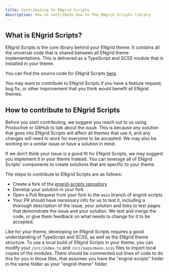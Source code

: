 ```yaml
---
title: Contributing to ENgrid Scripts
description: How to contribute how to the ENgrid Scripts library
---
```


## What is ENgrid Scripts?

ENgrid Scripts is the core library behind your ENgrid theme. It contains all the universal code that is shared between all ENgrid theme implementations. This is delivered as a TypeScript and SCSS module that is installed in your theme. 

You can find the source code for ENgrid Scripts [here](https://github.com/4site-interactive-studios/engrid-scripts).

You may want to contribute to ENgrid Scripts if you have a feature request, bug fix, or other improvement that you think would benefit all ENgrid themes.

## How to contribute to ENgrid Scripts

Before you start contributing, we suggest you reach out to us using Productive or GitHub to talk about the issue. This is because any solution that goes into ENgrid Scripts will affect all themes that use it, and any changes will need to work for everyone to be accepted. We may also be working on a similar issue or have a solution in mind.

If we don't think your issue is a good fit for ENgrid Scripts, we may suggest you implement it in your theme instead. You can leverage all of ENgrid Scripts' components to create solutions that are specific to your theme.

The steps to contribute to ENgrid Scripts are as follows:

- Create a fork of the [engrid-scripts repository](https://github.com/4site-interactive-studios/engrid-scripts)
- Develop your solution in your fork
- Open a Pull Request from your fork to the `main` branch of engrid-scripts
- Your PR should have necessary info for us to test it, including a thorough description of the issue, your solution and links to test pages that demonstrate the issue and your solution.
We test and merge the code, or give them feedback on what needs to change for it to be accepted.

Like for your theme, developing on ENgrid Scripts requires a good understanding of TypeScript and SCSS, as well as the ENgrid theme structure. To use a local build of ENgrid Scripts in your theme, you can modify your `/src/index.ts` and `/src/sass/main.scss` files to import local copies of the modules. There should be commented out lines of code to do this for you in those files, that assumes you have the "engrid-scripts" folder in the same folder as your "engrid-theme" folder.



